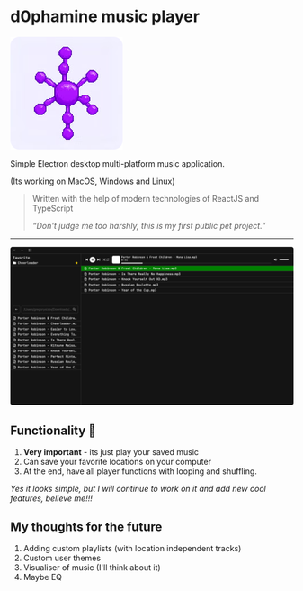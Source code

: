 # d0phamine music player

![dopamine.png](src/assets/dopamine.png)

Simple Electron desktop multi-platform music application.

(Its working on MacOS, Windows and Linux)

> Written with the help of modern technologies of ReactJS and TypeScript
> 
> 
> *“Don't judge me too harshly, this is my first public pet project.”*
> 

---

![design.png](src/assets/design.png)

## Functionality 🥹

1. **Very important** - its just play your saved music
2. Can save your favorite locations on your computer
3. At the end, have all player functions with looping and shuffling.

*Yes it looks simple, but I will continue to work on it and add new cool features, believe me!!!*

## My thoughts for the future

1. Adding custom playlists (with location independent tracks)
2. Custom user themes
3. Visualiser of music (I'll think about it)
4. Maybe EQ


